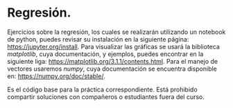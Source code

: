 # Regresión.

Ejercicios sobre la regresión, los cuales se realizarán utilizando un notebook de python, puedes revisar su instalación en la siguiente página: https://jupyter.org/install. Para visualizar las gráficas se usará la biblioteca *matplotlib*, cuya documentación, y ejemplos, puedes encontrar en la siguiente liga: https://matplotlib.org/3.1.1/contents.html. Para el manejo de vectores usaremos *numpy*, cuya documentación se encuentra disponible en: https://numpy.org/doc/stable/.

Es el código base para la práctica correspondiente. Está prohibido compartir soluciones con
compañeros o estudiantes fuera del curso.